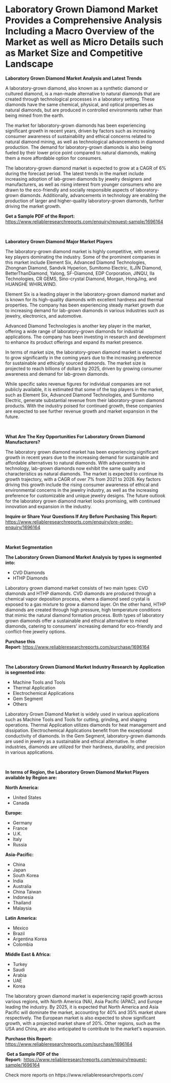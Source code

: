 <p><h1>Laboratory Grown Diamond Market Provides a Comprehensive Analysis Including a Macro Overview of the Market as well as Micro Details such as Market Size and Competitive Landscape</h1></p><p><strong>Laboratory Grown Diamond Market Analysis and Latest Trends</strong></p>
<p><p>A laboratory-grown diamond, also known as a synthetic diamond or cultured diamond, is a man-made alternative to natural diamonds that are created through technological processes in a laboratory setting. These diamonds have the same chemical, physical, and optical properties as natural diamonds, but are produced in controlled environments rather than being mined from the earth.</p><p>The market for laboratory-grown diamonds has been experiencing significant growth in recent years, driven by factors such as increasing consumer awareness of sustainability and ethical concerns related to natural diamond mining, as well as technological advancements in diamond production. The demand for laboratory-grown diamonds is also being fueled by their lower price point compared to natural diamonds, making them a more affordable option for consumers.</p><p>The laboratory-grown diamond market is expected to grow at a CAGR of 6% during the forecast period. The latest trends in the market include increasing adoption of lab-grown diamonds by jewelry designers and manufacturers, as well as rising interest from younger consumers who are drawn to the eco-friendly and socially responsible aspects of laboratory-grown diamonds. Additionally, advancements in technology are enabling the production of larger and higher-quality laboratory-grown diamonds, further driving the market growth.</p></p>
<p><strong>Get a Sample PDF of the Report:&nbsp;</strong> <a href="https://www.reliableresearchreports.com/enquiry/request-sample/1696164">https://www.reliableresearchreports.com/enquiry/request-sample/1696164</a></p>
<p>&nbsp;</p>
<p><strong>Laboratory Grown Diamond Major Market Players</strong></p>
<p><p>The laboratory-grown diamond market is highly competitive, with several key players dominating the industry. Some of the prominent companies in this market include Element Six, Advanced Diamond Technologies, Zhongnan Diamond, Sandvik Hyperion, Sumitomo Electric, ILJIN Diamond, BetterThanDiamond, Yalong, SF-Diamond, EDP Corporation, JINQU, IIa Technologies, CR GEMS, Sino-crystal Diamond, Morgan, HongJing, and HUANGHE WHIRLWIND.</p><p>Element Six is a leading player in the laboratory-grown diamond market and is known for its high-quality diamonds with excellent hardness and thermal properties. The company has been experiencing steady market growth due to increasing demand for lab-grown diamonds in various industries such as jewelry, electronics, and automotive.</p><p>Advanced Diamond Technologies is another key player in the market, offering a wide range of laboratory-grown diamonds for industrial applications. The company has been investing in research and development to enhance its product offerings and expand its market presence.</p><p>In terms of market size, the laboratory-grown diamond market is expected to grow significantly in the coming years due to the increasing preference for sustainable and ethically sourced diamonds. The market size is projected to reach billions of dollars by 2025, driven by growing consumer awareness and demand for lab-grown diamonds.</p><p>While specific sales revenue figures for individual companies are not publicly available, it is estimated that some of the top players in the market, such as Element Six, Advanced Diamond Technologies, and Sumitomo Electric, generate substantial revenue from their laboratory-grown diamond products. With the industry poised for continued growth, these companies are expected to see further revenue growth and market expansion in the future.</p></p>
<p>&nbsp;</p>
<p><strong>What Are The Key Opportunities For Laboratory Grown Diamond Manufacturers?</strong></p>
<p><p>The laboratory grown diamond market has been experiencing significant growth in recent years due to the increasing demand for sustainable and affordable alternatives to natural diamonds. With advancements in technology, lab-grown diamonds now exhibit the same quality and characteristics as natural diamonds. The market is expected to continue its growth trajectory, with a CAGR of over 7% from 2021 to 2026. Key factors driving this growth include the rising consumer awareness of ethical and environmental concerns in the jewelry industry, as well as the increasing preference for customizable and unique jewelry designs. The future outlook for the laboratory grown diamond market looks promising, with continued innovation and expansion in the industry.</p></p>
<p><strong>Inquire or Share Your Questions If Any Before Purchasing This Report:</strong> <a href="https://www.reliableresearchreports.com/enquiry/pre-order-enquiry/1696164">https://www.reliableresearchreports.com/enquiry/pre-order-enquiry/1696164</a></p>
<p>&nbsp;</p>
<p><strong>Market Segmentation</strong></p>
<p><strong>The Laboratory Grown Diamond Market Analysis by types is segmented into:</strong></p>
<p><ul><li>CVD Diamonds</li><li>HTHP Diamonds</li></ul></p>
<p><p>Laboratory grown diamond market consists of two main types: CVD diamonds and HTHP diamonds. CVD diamonds are produced through a chemical vapor deposition process, where a diamond seed crystal is exposed to a gas mixture to grow a diamond layer. On the other hand, HTHP diamonds are created through high pressure, high temperature conditions that mimic the natural diamond formation process. Both types of laboratory grown diamonds offer a sustainable and ethical alternative to mined diamonds, catering to consumers' increasing demand for eco-friendly and conflict-free jewelry options.</p></p>
<p><strong>Purchase this Report:&nbsp;</strong><a href="https://www.reliableresearchreports.com/purchase/1696164">https://www.reliableresearchreports.com/purchase/1696164</a></p>
<p>&nbsp;</p>
<p><strong>The Laboratory Grown Diamond Market Industry Research by Application is segmented into:</strong></p>
<p><ul><li>Machine Tools and Tools</li><li>Thermal Application</li><li>Electrochemical Applications</li><li>Gem Segment</li><li>Others</li></ul></p>
<p><p>Laboratory Grown Diamond Market is widely used in various applications such as Machine Tools and Tools for cutting, grinding, and shaping operations. Thermal Application utilizes diamonds for heat management and dissipation. Electrochemical Applications benefit from the exceptional conductivity of diamonds. In the Gem Segment, laboratory-grown diamonds are used in jewelry as a sustainable and ethical alternative. In other industries, diamonds are utilized for their hardness, durability, and precision in various applications.</p></p>
<p>&nbsp;</p>
<p><strong>In terms of Region, the Laboratory Grown Diamond Market Players available by Region are:</strong></p>
<p>
    <p> <strong> North America: </strong>
        <ul>
            <li>United States</li>
            <li>Canada</li>
        </ul>
        </p> 
    <p> <strong> Europe: </strong>
        <ul>
            <li>Germany</li>
            <li>France</li>
            <li>U.K.</li>
            <li>Italy</li>
            <li>Russia</li>
        </ul>
        </p> 
    <p> <strong> Asia-Pacific: </strong>
        <ul>
            <li>China</li>
            <li>Japan</li>
            <li>South Korea</li>
            <li>India</li>
            <li>Australia</li>
            <li>China Taiwan</li>
            <li>Indonesia</li>
            <li>Thailand</li>
            <li>Malaysia</li>
        </ul>
        </p> 
    <p> <strong> Latin America: </strong>
        <ul>
            <li>Mexico</li>
            <li>Brazil</li>
            <li>Argentina Korea</li>
            <li>Colombia</li>
        </ul>
        </p> 
    <p> <strong> Middle East & Africa: </strong>
        <ul>
            <li>Turkey</li>
            <li>Saudi</li>
            <li>Arabia</li>
            <li>UAE</li>
            <li>Korea</li>
        </ul>
    </p>
    </p>
<p><p>The laboratory grown diamond market is experiencing rapid growth across various regions, with North America (NA), Asia Pacific (APAC), and Europe leading the industry. By 2025, it is expected that North America and Asia Pacific will dominate the market, accounting for 40% and 35% market share respectively. The European market is also expected to show significant growth, with a projected market share of 20%. Other regions, such as the USA and China, are also anticipated to contribute to the market's expansion.</p></p>
<p><strong>Purchase this Report: </strong><a href="https://www.reliableresearchreports.com/purchase/1696164">https://www.reliableresearchreports.com/purchase/1696164</a></p>
<p>&nbsp;<strong>Get a Sample PDF of the Report:&nbsp;&nbsp;</strong><a href="https://www.reliableresearchreports.com/enquiry/request-sample/1696164">https://www.reliableresearchreports.com/enquiry/request-sample/1696164</a></p>
<p><strong></strong></p>
<p>Check more reports on https://www.reliableresearchreports.com/</p>